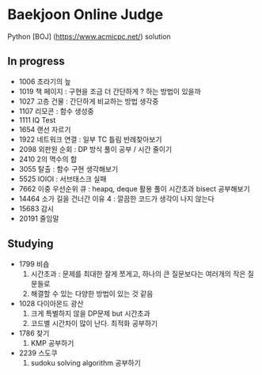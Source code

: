 # Baekjoon Online Judge

Python [BOJ] (https://www.acmicpc.net/) solution

## In progress
- 1006 초라기의 늪
- 1019 책 페이지 : 구현을 조금 더 간단하게 ? 하는 방법이 있을까
- 1027 고층 건물 : 간단하게 비교하는 방법 생각중
- 1107 리모콘 : 함수 생성중
- 1111 IQ Test
- 1654 랜선 자르기
- 1922 네트워크 연결 : 일부 TC 틀림
    반례찾아보기
- 2098 외판원 순회 : DP 방식 풀이 공부 / 시간 줄이기
- 2410 2의 멱수의 합
- 3055 탈출 : 함수 구현 생각해보기
- 5525 IOIOI : 서브태스크 실패
- 7662 이중 우선순위 큐 : heapq, deque 활용 풀이 시간초과 bisect 공부해보기
- 14464 소가 길을 건너간 이유 4 : 깔끔한 코드가 생각이 나지 않는다
- 15683 감시
- 20191 줄임말


## Studying
- 1799 비숍
    1. 시간초과 : 문제를 최대한 잘게 쪼게고, 하나의 큰 질문보다는 여러개의 작은 질문들로
    2. 해결할 수 있는 다양한 방법이 있는 것 같음
- 1028 다이아몬드 광산
    1. 크게 특별하지 않을 DP문제 but 시간초과
    2. 코드별 시간차이 많이 난다. 최적화 공부하기
- 1786 찾기
    1. KMP 공부하기
- 2239 스도쿠
    1. sudoku solving algorithm 공부하기